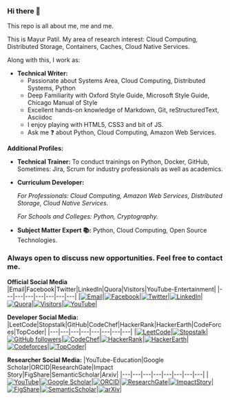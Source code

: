 ### Hi there 👋

<!--
**ramlaxman/ramlaxman** is a ✨ _special_ ✨ repository because its `README.md` (this file) appears on your GitHub profile.
Emoji Link: https://github-emoji-list.herokuapp.com/

Here are some ideas to get you started:
-->

This repo is all about me, me and me.

This is Mayur Patil. My area of research interest: Cloud Computing, Distributed Storage, Containers, Caches, Cloud Native Services. 

Along with this, I work as:

- **Technical Writer:** 
   - Passionate about Systems Area, Cloud Computing, Distributed Systems, Python
   - Deep Familiarity with Oxford Style Guide, Microsoft Style Guide, Chicago Manual of Style
   - Excellent hands-on knowledge of Markdown, Git, reStructuredText, Asciidoc
   - I enjoy playing with HTML5, CSS3 and bit of JS. 
   - Ask me :question: about Python, Cloud Computing, Amazon Web Services.

  
 **Additional Profiles:**
   - **Technical Trainer:** To conduct trainings on Python, Docker, GitHub,  Sometimes: Jira, Scrum for industry professionals as well as academics.

   - **Curriculum Developer:**
     
     _For Professionals: Cloud Computing, Amazon Web Services, Distributed Storage, Cloud Native Services._
     
     _For Schools and Colleges: Python, Cryptography._
   
   - **Subject Matter Expert :books::**  Python, Cloud Computing, Open Source Technologies.


### Always open to discuss new opportunities. Feel free to contact me.

**Official Social Media**
|Email|Facebook|Twitter|LinkedIn|Quora|Visitors|YouTube-Entertainment|
|---|---|---|---|---|---|---|
|[![Email](https://img.shields.io/badge/Gmail-white?logo=GMail&style=flat&logoColor=red)](mailto:ram.nath241089@gmail.com)|[![Facebook](https://img.shields.io/badge/Facebook-blue?logo=Facebook&style=flat&logoColor=white)](https://www.facebook.com/Mayurram)|[![Twitter](https://img.shields.io/badge/Twitter-00acee?logo=Twitter&style=flat&logoColor=white)](https://twitter.com/RamMayur)|[![LinkedIn](https://img.shields.io/badge/LinkedIn-1864ab?logo=LinkedIn&style=flat&logoColor=white)](https://www.linkedin.com/in/mayurpatil7/)|[![Quora](https://img.shields.io/badge/Quora-darkred?logo=Quora&style=flat&logoColor=white)](https://www.quora.com/profile/मयूर-पाटील-Mayur-Patil)|[![Visitors](https://visitor-badge.glitch.me/badge?page_id=ramlaxman.visitor-badge)](https://github.com/ramlaxman)|[![YouTube](https://img.shields.io/badge/YouTube-Subscribe-FF0000.svg?logo=YouTube&style=Social&logoColor=white)](https://www.youtube.com/channel/UCUaFf9M_UcEwD6lVZIP-1xA?sub_confirmation=1)|

**Developer Social Media:**
|LeetCode|Stopstalk|GitHub|CodeChef|HackerRank|HackerEarth|CodeForces|TopCoder|
|---|---|---|---|---|---|---|---|
|[![LeetCode](https://img.shields.io/badge/LeetCode-Follow-F89F1B?logo=LeetCode&style=flat&labelColor=black)](https://leetcode.com/mayurp7/)|[![Stopstalk](https://img.shields.io/badge/Stopstalk-Follow-red?logo=Stopstalk&style=flat&labelColor=red)](https://www.stopstalk.com/user/profile/mayurp7)|[![GitHub followers](https://img.shields.io/github/followers/ramlaxman?style=social)](https://github.com/ramlaxman)|[![CodeChef](https://img.shields.io/badge/CodeChef-Follow-5B4638?logo=CodeChef&style=flat&logoColor=white)](https://www.codechef.com/users/mayurp7)|[![HackerRank](https://img.shields.io/badge/HackerRank-Follow-2EC866?logo=HackerRank&style=flat&logoColor=white)](https://www.hackerrank.com/mayurp7)|[![HackerEarth](https://img.shields.io/badge/HackerEarth-Follow-323754?logo=HackerEarth&style=flat&logoColor=white)](https://www.hackerearth.com/@mayurp7)|[![Codeforces](https://img.shields.io/badge/Codeforces-Follow-1F8ACB?logo=Codeforces&style=flat&logoColor=white)](https://codeforces.com/profile/mayurp7)|[![TopCoder](https://img.shields.io/badge/TopCoder-Follow-29A8E0?logo=TopCoder&style=flat&logoColor=white)](https://www.topcoder.com/members/mayurp7)|

<!-- Third Party Modules
1. Logos are taken from https://simpleicons.org
2. URL format logonamewithoutspace-badge-color
-->

**Researcher Social Media:**
|YouTube-Education|Google Scholar|ORCID|ResearchGate|Impact Story|FigShare|SemanticScholar|Arxiv|
|---|---|---|---|---|---|---|---|
|[![YouTube](https://img.shields.io/badge/YouTube-Subscribe-FF0000.svg?logo=YouTube&style=Social&logoColor=white)](https://www.youtube.com/channel/UCDz22GZiW75gub-qqwpIGoA?sub_confirmation=1)|[![Google Scholar](https://img.shields.io/badge/GoogleScholar-4285F4.svg?logo=google-scholar&style=flat&logoColor=white)](https://scholar.google.co.in/citations?user=JRhkWgoAAAAJ&hl=en)|[![ORCID](https://img.shields.io/badge/ORCID-A6CE39.svg?logo=orcid&style=flat&logoColor=white)](https://orcid.org/0000-0003-2220-3776)|[![ResearchGate](https://img.shields.io/badge/ResearchGate-00CCBB.svg?logo=ResearchGate&style=flat&logoColor=white)](https://www.researchgate.net/profile/Mayur_Patil13)|[![ImpactStory](https://img.shields.io/badge/ImpactStory-red?logo=ImpactStory&style=Flat)](https://profiles.impactstory.org/u/0000-0003-2220-3776/achievements)|[![FigShare](https://img.shields.io/badge/FigShare-556472.svg?logo=FigShare&style=flat&logoColor=white)](https://figshare.com/authors/Mayur_Patil/6895067)|[![SemanticScholar](https://img.shields.io/static/v1?label=SemanticScholar&message=Follow&color=yellow)](https://www.semanticscholar.org/author/Mayur-S.-Patil/145595611)|[![arXiv](https://img.shields.io/badge/arXiv-B31B1B.svg?logo=arXiv&style=flat&logoColor=white)](https://arxiv.org/a/0000-0003-2220-3776.html)|
